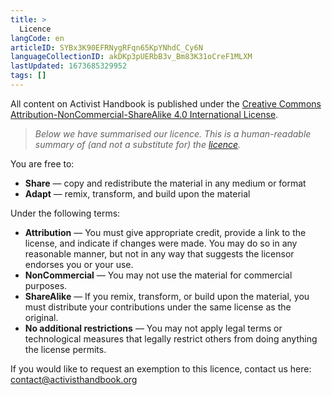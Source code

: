 ```yaml
---
title: >
  Licence
langCode: en
articleID: SYBx3K90EFRNygRFqn65KpYNhdC_Cy6N
languageCollectionID: akDKp3pUERbB3v_Bm83K31oCreF1MLXM
lastUpdated: 1673685329952
tags: []
---
```


All content on Activist Handbook is published under the [Creative Commons Attribution-NonCommercial-ShareAlike 4.0 International License](https://creativecommons.org/licenses/by-nc-sa/4.0/).

> _Below we have summarised our licence. This is a human-readable summary of (and not a substitute for) the_ [_licence_](https://creativecommons.org/licenses/by-nc-sa/4.0/legalcode)_._

You are free to:

-   **Share** — copy and redistribute the material in any medium or format
-   **Adapt** — remix, transform, and build upon the material

Under the following terms:

-   **Attribution** — You must give appropriate credit, provide a link to the license, and indicate if changes were made. You may do so in any reasonable manner, but not in any way that suggests the licensor endorses you or your use.
-   **NonCommercial** — You may not use the material for commercial purposes.
-   **ShareAlike** — If you remix, transform, or build upon the material, you must distribute your contributions under the same license as the original.
-   **No additional restrictions** — You may not apply legal terms or technological measures that legally restrict others from doing anything the license permits.

If you would like to request an exemption to this licence, contact us here: [contact@activisthandbook.org](mailto:contact@activisthandbook.org)